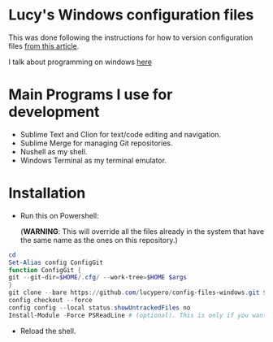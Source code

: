 # Lucy's Windows configuration files

This was done following the instructions for how to version configuration files [from this article](https://www.atlassian.com/git/tutorials/dotfiles).

I talk about programming on windows [here](https://lucypero.com/blog/windows-development.html)

# Main Programs I use for development

- Sublime Text and Clion for text/code editing and navigation.
- Sublime Merge for managing Git repositories.
- Nushell as my shell.
- Windows Terminal as my terminal emulator.

# Installation

- Run this on Powershell:

  (**WARNING**: This will override all the files already in the system that have the same name as the ones on this repository.)

```ps1
cd
Set-Alias config ConfigGit
function ConfigGit {
git --git-dir=$HOME/.cfg/ --work-tree=$HOME $args
}
git clone --bare https://github.com/lucypero/config-files-windows.git $HOME\.cfg
config checkout --force
config config --local status.showUntrackedFiles no
Install-Module -Force PSReadLine # (optional). This is only if you want dropdown autocomplete on Powershell
```

- Reload the shell.
